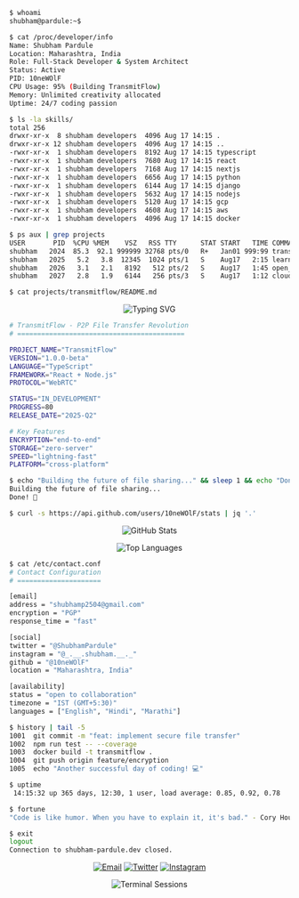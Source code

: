 <!-- TERMINAL COMMAND LINE INTERFACE THEME -->

```bash
$ whoami
shubham@pardule:~$ 

$ cat /proc/developer/info
Name: Shubham Pardule
Location: Maharashtra, India
Role: Full-Stack Developer & System Architect
Status: Active
PID: 10neWOlF
CPU Usage: 95% (Building TransmitFlow)
Memory: Unlimited creativity allocated
Uptime: 24/7 coding passion

$ ls -la skills/
total 256
drwxr-xr-x  8 shubham developers  4096 Aug 17 14:15 .
drwxr-xr-x 12 shubham developers  4096 Aug 17 14:15 ..
-rwxr-xr-x  1 shubham developers  8192 Aug 17 14:15 typescript
-rwxr-xr-x  1 shubham developers  7680 Aug 17 14:15 react
-rwxr-xr-x  1 shubham developers  7168 Aug 17 14:15 nextjs
-rwxr-xr-x  1 shubham developers  6656 Aug 17 14:15 python
-rwxr-xr-x  1 shubham developers  6144 Aug 17 14:15 django
-rwxr-xr-x  1 shubham developers  5632 Aug 17 14:15 nodejs
-rwxr-xr-x  1 shubham developers  5120 Aug 17 14:15 gcp
-rwxr-xr-x  1 shubham developers  4608 Aug 17 14:15 aws
-rwxr-xr-x  1 shubham developers  4096 Aug 17 14:15 docker

$ ps aux | grep projects
USER       PID  %CPU %MEM    VSZ   RSS TTY      STAT START   TIME COMMAND
shubham   2024  85.3  92.1 999999 32768 pts/0   R+   Jan01 999:99 transmitflow
shubham   2025   5.2   3.8  12345  1024 pts/1   S    Aug17   2:15 learning_ai_ml
shubham   2026   3.1   2.1   8192   512 pts/2   S    Aug17   1:45 open_source_contrib
shubham   2027   2.8   1.9   6144   256 pts/3   S    Aug17   1:12 cloud_exploration

$ cat projects/transmitflow/README.md
```

<div align="center">

![Typing SVG](https://readme-typing-svg.demolab.com?font=Courier&size=16&duration=2000&pause=1000&color=00FF41&center=true&vCenter=true&width=800&height=60&lines=shubham%40github:~%24+git+status;shubham%40github:~%24+npm+run+build;shubham%40github:~%24+docker+compose+up;shubham%40github:~%24+Ready+to+collaborate!)

</div>

```bash
# TransmitFlow - P2P File Transfer Revolution
# ==========================================

PROJECT_NAME="TransmitFlow"
VERSION="1.0.0-beta"
LANGUAGE="TypeScript"
FRAMEWORK="React + Node.js"
PROTOCOL="WebRTC"

STATUS="IN_DEVELOPMENT"
PROGRESS=80
RELEASE_DATE="2025-Q2"

# Key Features
ENCRYPTION="end-to-end"
STORAGE="zero-server"
SPEED="lightning-fast"
PLATFORM="cross-platform"

$ echo "Building the future of file sharing..." && sleep 1 && echo "Done! 🚀"
Building the future of file sharing...
Done! 🚀
```

```bash
$ curl -s https://api.github.com/users/10neWOlF/stats | jq '.'
```

<div align="center">

![GitHub Stats](https://github-readme-stats.vercel.app/api?username=10neWOlF&show_icons=true&theme=terminal&hide_border=true&bg_color=000000&title_color=00ff41&icon_color=00ff41&text_color=ffffff&count_private=true)

![Top Languages](https://github-readme-stats.vercel.app/api/top-langs/?username=10neWOlF&layout=compact&theme=terminal&hide_border=true&bg_color=000000&title_color=00ff41&text_color=ffffff)

</div>

```bash
$ cat /etc/contact.conf
# Contact Configuration
# =====================

[email]
address = "shubhamp2504@gmail.com"
encryption = "PGP"
response_time = "fast"

[social]
twitter = "@ShubhamPardule"  
instagram = "@_.__.shubham.__._"
github = "@10neWOlF"
location = "Maharashtra, India"

[availability]
status = "open to collaboration"
timezone = "IST (GMT+5:30)"
languages = ["English", "Hindi", "Marathi"]

$ history | tail -5
1001  git commit -m "feat: implement secure file transfer"
1002  npm run test -- --coverage
1003  docker build -t transmitflow .
1004  git push origin feature/encryption
1005  echo "Another successful day of coding! 💻"

$ uptime
 14:15:32 up 365 days, 12:30, 1 user, load average: 0.85, 0.92, 0.78

$ fortune
"Code is like humor. When you have to explain it, it's bad." - Cory House

$ exit
logout
Connection to shubham-pardule.dev closed.
```

<div align="center">

[![Email](https://img.shields.io/badge/📧_Email-Terminal_Access-green?style=for-the-badge&logo=gnu-bash&logoColor=white&labelColor=000000&color=00ff41)](mailto:shubhamp2504@gmail.com)
[![Twitter](https://img.shields.io/badge/🐦_Twitter-SSH_Connect-blue?style=for-the-badge&logo=gnu-bash&logoColor=white&labelColor=000000&color=1da1f2)](https://x.com/ShubhamPardule)
[![Instagram](https://img.shields.io/badge/📸_Instagram-FTP_Link-purple?style=for-the-badge&logo=gnu-bash&logoColor=white&labelColor=000000&color=e4405f)](https://instagram.com/_.__.shubham.__._)

<img src="https://komarev.com/ghpvc/?username=10neWOlF&label=Terminal%20Sessions&color=00ff41&style=for-the-badge&labelColor=000000" alt="Terminal Sessions"/>

</div>
